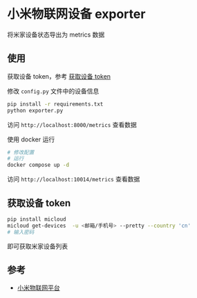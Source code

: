 # 小米物联网设备 exporter

将米家设备状态导出为 metrics 数据

## 使用

获取设备 token，参考 [获取设备 token](#获取设备-token)

修改 `config.py` 文件中的设备信息

```bash
pip install -r requirements.txt
python exporter.py
```

访问 `http://localhost:8000/metrics` 查看数据

使用 docker 运行

```bash
# 修改配置
# 运行
docker compose up -d
```

访问 `http://localhost:10014/metrics` 查看数据

## 获取设备 token

```bash
pip install micloud
micloud get-devices  -u <邮箱/手机号> --pretty --country 'cn'
# 输入密码
```

即可获取米家设备列表

## 参考

- [小米物联网平台](https://home.miot-spec.com/spec/cuco.plug.v3)
